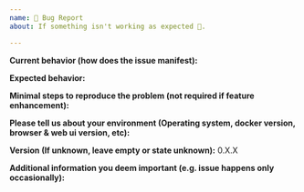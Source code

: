```yaml
---
name: 🐛 Bug Report
about: If something isn't working as expected 🤔.

---
```


**Current behavior (how does the issue manifest):**

**Expected behavior:**

**Minimal steps to reproduce the problem (not required if feature enhancement):**

**Please tell us about your environment (Operating system, docker version, browser & web ui version, etc):**

**Version (If unknown, leave empty or state unknown):** 0.X.X

**Additional information you deem important (e.g. issue happens only occasionally):**
